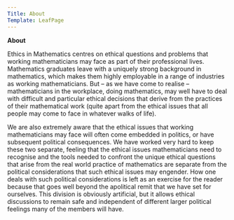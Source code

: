 ```yaml
---
Title: About
Template: LeafPage
---
```


**About**

Ethics in Mathematics centres on ethical questions and problems that working mathematicians may face as part of their professional lives. Mathematics graduates leave with a uniquely strong background in mathematics, which makes them highly employable in a range of industries as working mathematicians. But – as we have come to realise – mathematicians in the workplace, doing mathematics, may well have to deal with difficult and particular ethical decisions that derive from the practices of their mathematical work (quite apart from the ethical issues that all people may come to face in whatever walks of life).

We are also extremely aware that the ethical issues that working mathematicians may face will often come embedded in politics, or have subsequent political consequences. We have worked very hard to keep these two separate, feeling that the ethical issues mathematicians need to recognise and the tools needed to confront the unique ethical questions that arise from the real world practice of mathematics are separate from the political considerations that such ethical issues may engender. How one deals with such political considerations is left as an exercise for the reader because that goes well beyond the apolitical remit that we have set for ourselves. This division is obviously artificial, but it allows ethical discussions to remain safe and independent of different larger political feelings many of the members will have.
